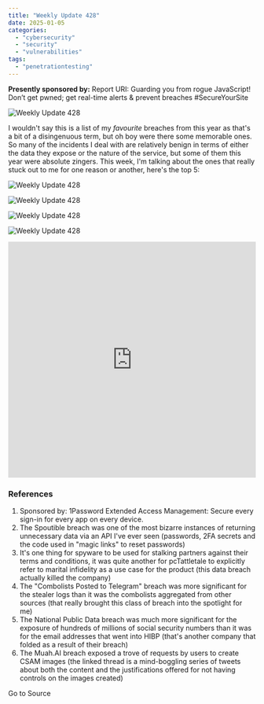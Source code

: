 ```yaml
---
title: "Weekly Update 428"
date: 2025-01-05
categories: 
  - "cybersecurity"
  - "security"
  - "vulnerabilities"
tags: 
  - "penetrationtesting"
---
```


**Presently sponsored by:** Report URI: Guarding you from rogue JavaScript! Don’t get pwned; get real-time alerts & prevent breaches #SecureYourSite

![Weekly Update 428](https://www.troyhunt.com/content/images/2024/12/Splash-Template.jpg)

I wouldn't say this is a list of my _favourite_ breaches from this year as that's a bit of a disingenuous term, but oh boy were there some memorable ones. So many of the incidents I deal with are relatively benign in terms of either the data they expose or the nature of the service, but some of them this year were absolute zingers. This week, I'm talking about the ones that really stuck out to me for one reason or another, here's the top 5:

![Weekly Update 428](https://www.troyhunt.com/content/images/2018/05/Listen-on-Apple-Podcasts.svg)

![Weekly Update 428](https://www.troyhunt.com/content/images/2024/09/Watch-and-Listen-on-YouTube.svg)

![Weekly Update 428](https://www.troyhunt.com/content/images/2019/10/spotify.svg)

![Weekly Update 428](https://www.troyhunt.com/content/images/2018/07/Download-via-RSS.svg)

<iframe width="100%" height="480" src="https://www.youtube.com/embed/tj9YCsO6oTs" frameborder="0" allow="autoplay; encrypted-media" allowfullscreen></iframe>

### References

1. Sponsored by: 1Password Extended Access Management: Secure every sign-in for every app on every device.
2. The Spoutible breach was one of the most bizarre instances of returning unnecessary data via an API I've ever seen (passwords, 2FA secrets and the code used in "magic links" to reset passwords)
3. It's one thing for spyware to be used for stalking partners against their terms and conditions, it was quite another for pcTattletale to explicitly refer to marital infidelity as a use case for the product (this data breach actually killed the company)
4. The "Combolists Posted to Telegram" breach was more significant for the stealer logs than it was the combolists aggregated from other sources (that really brought this class of breach into the spotlight for me)
5. The National Public Data breach was much more significant for the exposure of hundreds of millions of social security numbers than it was for the email addresses that went into HIBP (that's another company that folded as a result of their breach)
6. The Muah.AI breach exposed a trove of requests by users to create CSAM images (the linked thread is a mind-boggling series of tweets about both the content and the justifications offered for not having controls on the images created)

Go to Source
